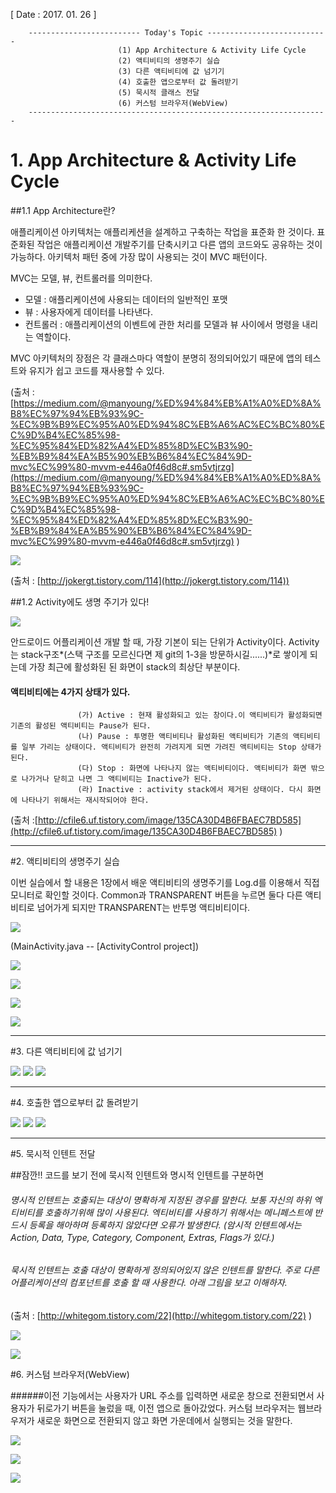 [ Date : 2017. 01. 26 ]

		------------------------- Today's Topic ---------------------------
							(1) App Architecture & Activity Life Cycle
							(2) 액티비티의 생명주기 실습
							(3) 다른 액티비티에 값 넘기기
							(4) 호출한 앱으로부터 값 돌려받기
							(5) 묵시적 클래스 전달
							(6) 커스텀 브라우저(WebView)
		-------------------------------------------------------------------

# 1. App Architecture & Activity Life Cycle

##1.1 App Architecture란?

애플리케이션 아키텍처는 애플리케션을 설계하고 구축하는 작업을 표준화 한 것이다. 표준화된 작업은 애플리케이션 개발주기를 단축시키고 다른 앱의 코드와도 공유하는 것이 가능하다. 아키텍처 패턴 중에 가장 많이 사용되는 것이 MVC 패턴이다. 

MVC는 모델, 뷰, 컨트롤러를 의미한다.

- 모델 : 애플리케이션에 사용되는 데이터의 일반적인 포맷
- 뷰 : 사용자에게 데이터를 나타낸다.
- 컨트롤러 : 애플리케이션의 이벤트에 관한 처리를 모델과 뷰 사이에서 명령을 내리는 역할이다.

MVC 아키텍처의 장점은 각 클래스마다 역할이 분명히 정의되어있기 때문에 앱의 테스트와 유지가 쉽고 코드를 재사용할 수 있다.

(출처 : [https://medium.com/@manyoung/%ED%94%84%EB%A1%A0%ED%8A%B8%EC%97%94%EB%93%9C-%EC%9B%B9%EC%95%A0%ED%94%8C%EB%A6%AC%EC%BC%80%EC%9D%B4%EC%85%98-%EC%95%84%ED%82%A4%ED%85%8D%EC%B3%90-%EB%B9%84%EA%B5%90%EB%B6%84%EC%84%9D-mvc%EC%99%80-mvvm-e446a0f46d8c#.sm5vtjrzg](https://medium.com/@manyoung/%ED%94%84%EB%A1%A0%ED%8A%B8%EC%97%94%EB%93%9C-%EC%9B%B9%EC%95%A0%ED%94%8C%EB%A6%AC%EC%BC%80%EC%9D%B4%EC%85%98-%EC%95%84%ED%82%A4%ED%85%8D%EC%B3%90-%EB%B9%84%EA%B5%90%EB%B6%84%EC%84%9D-mvc%EC%99%80-mvvm-e446a0f46d8c#.sm5vtjrzg) )

![](http://cfs4.tistory.com/upload_control/download.blog?fhandle=YmxvZzQzNTY1QGZzNC50aXN0b3J5LmNvbTovYXR0YWNoLzAvMTIwMDAwMDAwMDAxLnBuZw%3D%3D)

(출처 : [http://jokergt.tistory.com/114](http://jokergt.tistory.com/114))

##1.2 Activity에도 생명 주기가 있다!

![](http://cfile6.uf.tistory.com/image/135CA30D4B6FBAEC7BD585)


안드로이드 어플리케이션 개발 할 때, 가장 기본이 되는 단위가 Activity이다. Activity는 stack구조*(스택 구조를 모르신다면 제 git의 1-3을 방문하시길......)*로 쌓이게 되는데 가장 최근에 활성화된 된 화면이 stack의 최상단 부분이다. 

#### 액티비티에는 4가지 상태가 있다.

                   (가) Active : 현재 활성화되고 있는 창이다.이 액티비티가 활성화되면 기존의 활성된 액티비티는 Pause가 된다.
                   (나) Pause : 투명한 액티비티나 활성화된 액티비티가 기존의 액티비티를 일부 가리는 상태이다. 액티비티가 완전히 가려지게 되면 가려진 액티비티는 Stop 상태가 된다.
                   (다) Stop : 화면에 나타나지 않는 액티비티이다. 액티비티가 화면 밖으로 나가거나 닫히고 나면 그 액티비티는 Inactive가 된다.
                   (라) Inactive : activity stack에서 제거된 상태이다. 다시 화면에 나타나기 위해서는 재시작되어야 한다.

(출처 :[http://cfile6.uf.tistory.com/image/135CA30D4B6FBAEC7BD585](http://cfile6.uf.tistory.com/image/135CA30D4B6FBAEC7BD585) )

---------------------------------------------

#2. 액티비티의 생명주기 실습

이번 실습에서 할 내용은 1장에서 배운 액티비티의 생명주기를 Log.d를 이용해서 직접 모니터로 확인할 것이다. 
Common과 TRANSPARENT 버튼을 누르면 둘다 다른 액티비티로 넘어가게 되지만 TRANSPARENT는 반투명 액티비티이다.

![](http://i.imgur.com/fROpCEz.png)

(MainActivity.java -- [ActivityControl project])

![](http://i.imgur.com/5Dv4vpC.png)

![](http://i.imgur.com/WlrBUGN.png)

![](http://i.imgur.com/TlA185S.png)

![](http://i.imgur.com/cMYjhi0.png)

--------------------------------------------------


#3. 다른 액티비티에 값 넘기기

![](http://i.imgur.com/yVZ3qyf.png)
![](http://i.imgur.com/3M6qF3n.png)
![](http://i.imgur.com/1zwrdmG.png)

------------------------------------------

#4. 호출한 앱으로부터 값 돌려받기

![](http://i.imgur.com/yjnXq8x.png)
![](http://i.imgur.com/OQ5add4.png)
![](http://i.imgur.com/n9hcIK4.png)


-----------------------------------------------------


#5. 묵시적 인텐트 전달

##잠깐!! 코드를 보기 전에 묵시적 인텐트와 명시적 인텐트를 구분하면
###### 명시적 인텐트는 호출되는 대상이 명확하게 지정된 경우를 말한다. 보통 자신의 하위 엑티비티를 호출하기위해 많이 사용된다. 엑티비티를 사용하기 위해서는 메니페스트에 반드시 등록을 해아하며 등록하지 않았다면 오류가 발생한다. (암시적 인텐트에서는 Action, Data, Type, Category, Component, Extras, Flags가 있다.)


###### 묵시적 인텐트는 호출 대상이 명확하게 정의되어있지 않은 인텐트를 말한다. 주로 다른 어플리케이션의 컴포넌트를 호출 할 때 사용한다. 아래 그림을 보고 이해하자.

(출처 : [http://whitegom.tistory.com/22](http://whitegom.tistory.com/22) )

![](http://i.imgur.com/3XycSKK.png)


![](http://i.imgur.com/7UCRGMF.png)


#6. 커스텀 브라우저(WebView)

######이전 기능에서는 사용자가 URL 주소를 입력하면 새로운 창으로 전환되면서 사용자가 뒤로가기 버튼을 눌렀을 때, 이전 앱으로 돌아갔었다. 커스텀 브라우저는 웹브라우저가 새로운 화면으로 전환되지 않고 화면 가운데에서 실행되는 것을 말한다.

![](http://i.imgur.com/S8UBXNR.png)

![](http://i.imgur.com/jdwy2eG.png)

![](http://i.imgur.com/OxM6yaF.png)















